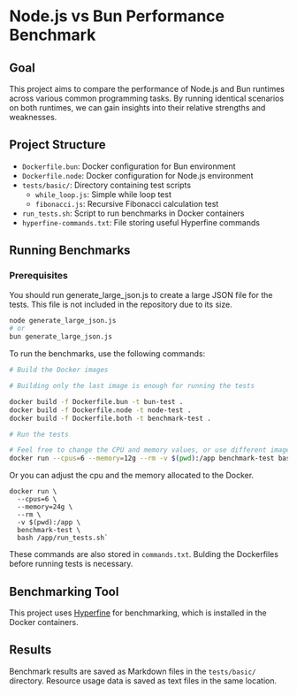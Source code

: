 # Node.js vs Bun Performance Benchmark

## Goal

This project aims to compare the performance of Node.js and Bun runtimes across various common programming tasks. By running identical scenarios on both runtimes, we can gain insights into their relative strengths and weaknesses. 

## Project Structure

- `Dockerfile.bun`: Docker configuration for Bun environment
- `Dockerfile.node`: Docker configuration for Node.js environment
- `tests/basic/`: Directory containing test scripts
  - `while_loop.js`: Simple while loop test
  - `fibonacci.js`: Recursive Fibonacci calculation test
- `run_tests.sh`: Script to run benchmarks in Docker containers
- `hyperfine-commands.txt`: File storing useful Hyperfine commands

## Running Benchmarks

### Prerequisites

You should run generate_large_json.js to create a large JSON file for the tests. This file is not included in the repository due to its size. 

```bash
node generate_large_json.js
# or
bun generate_large_json.js
```

To run the benchmarks, use the following commands:

```bash
# Build the Docker images

# Building only the last image is enough for running the tests

docker build -f Dockerfile.bun -t bun-test .
docker build -f Dockerfile.node -t node-test .
docker build -f Dockerfile.both -t benchmark-test .

# Run the tests

# Feel free to change the CPU and memory values, or use different images
docker run --cpus=6 --memory=12g --rm -v $(pwd):/app benchmark-test bash /app/run_tests.sh
```

Or you can adjust the cpu and the memory allocated to the Docker.

```
docker run \
  --cpus=6 \
  --memory=24g \
  --rm \
  -v $(pwd):/app \
  benchmark-test \
  bash /app/run_tests.sh`
```

These commands are also stored in `commands.txt`. Bulding the Dockerfiles before running tests is necessary.

## Benchmarking Tool

This project uses [Hyperfine](https://github.com/sharkdp/hyperfine) for benchmarking, which is installed in the Docker containers.

## Results

Benchmark results are saved as Markdown files in the `tests/basic/` directory. Resource usage data is saved as text files in the same location.